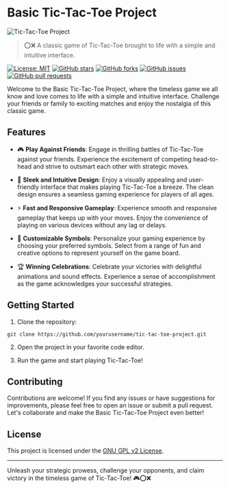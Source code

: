 # Basic Tic-Tac-Toe Project

![Tic-Tac-Toe Project](project-image.jpg)

> ⭕❌ A classic game of Tic-Tac-Toe brought to life with a simple and intuitive interface.

[![License: MIT](https://img.shields.io/badge/License-MIT-yellow.svg)](https://opensource.org/licenses/MIT)
[![GitHub stars](https://img.shields.io/github/stars/radhesh1/tic-tac-toe.svg)](https://github.com/radhesh1/tic-tac-toe/stargazers)
[![GitHub forks](https://img.shields.io/github/forks/radhesh1/tic-tac-toe.svg)](https://github.com/radhesh1/tic-tac-toe/network)
[![GitHub issues](https://img.shields.io/github/issues/radhesh1/tic-tac-toe.svg)](https://github.com/radhesh1/tic-tac-toe/issues)
[![GitHub pull requests](https://img.shields.io/github/issues-pr/radhesh1/tic-tac-toe.svg)](https://github.com/radhesh1/tic-tac-toe/pulls)

Welcome to the Basic Tic-Tac-Toe Project, where the timeless game we all know and love comes to life with a simple and intuitive interface. Challenge your friends or family to exciting matches and enjoy the nostalgia of this classic game.

## Features

- 🎮 **Play Against Friends**: Engage in thrilling battles of Tic-Tac-Toe against your friends. Experience the excitement of competing head-to-head and strive to outsmart each other with strategic moves.

- 🌈 **Sleek and Intuitive Design**: Enjoy a visually appealing and user-friendly interface that makes playing Tic-Tac-Toe a breeze. The clean design ensures a seamless gaming experience for players of all ages.

- ⚡ **Fast and Responsive Gameplay**: Experience smooth and responsive gameplay that keeps up with your moves. Enjoy the convenience of playing on various devices without any lag or delays.

- 🎨 **Customizable Symbols**: Personalize your gaming experience by choosing your preferred symbols. Select from a range of fun and creative options to represent yourself on the game board.

- 🏆 **Winning Celebrations**: Celebrate your victories with delightful animations and sound effects. Experience a sense of accomplishment as the game acknowledges your successful strategies.

## Getting Started

1. Clone the repository:

```shell
git clone https://github.com/yourusername/tic-tac-toe-project.git
```

2. Open the project in your favorite code editor.

3. Run the game and start playing Tic-Tac-Toe!

## Contributing

Contributions are welcome! If you find any issues or have suggestions for improvements, please feel free to open an issue or submit a pull request. Let's collaborate and make the Basic Tic-Tac-Toe Project even better!

## License

This project is licensed under the [GNU GPL v2 License](LICENSE).

---

Unleash your strategic prowess, challenge your opponents, and claim victory in the timeless game of Tic-Tac-Toe! 🎮⭕❌
